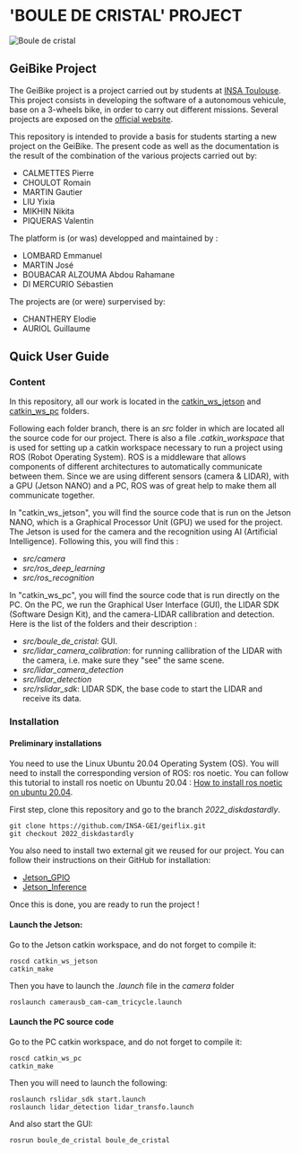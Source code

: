# 'BOULE DE CRISTAL' PROJECT

![Boule de cristal](https://github.com/INSA-GEI/geiflix/blob/2022_diskdastardly/documentation/Boule_de_cristal.jpg)

## GeiBike Project

The GeiBike project is a project carried out by students at [INSA Toulouse](http://www.insa-toulouse.fr/fr/index.html). This project consists in developing the software of a autonomous vehicule, base on a 3-wheels bike, in order to carry out different missions. Several projects are exposed on the [official website](https://sites.google.com/site/projetsecinsa/).

This repository is intended to provide a basis for students starting a new project on the GeiBike. The present code as well as the documentation is the result of the combination of the various projects carried out by:

* CALMETTES Pierre
* CHOULOT Romain
* MARTIN Gautier
* LIU Yixia
* MIKHIN Nikita
* PIQUERAS Valentin

The platform is (or was) developped and maintained by :

* LOMBARD Emmanuel
* MARTIN José
* BOUBACAR ALZOUMA Abdou Rahamane 
* DI MERCURIO Sébastien


The projects are (or were) surpervised by:

* CHANTHERY Elodie
* AURIOL Guillaume

## Quick User Guide

### Content
In this repository, all our work is located in the [catkin_ws_jetson](https://github.com/INSA-GEI/geiflix/tree/2022_diskdastardly/catkin_ws_jetson) and [catkin_ws_pc](https://github.com/INSA-GEI/geiflix/tree/2022_diskdastardly/catkin_ws_pc) folders. 

Following each folder branch, there is an *src* folder in which are located all the source code for our project. There is also a file *.catkin_workspace* that is used for setting up a catkin workspace necessary to run a project using ROS (Robot Operating System). ROS is a middleware that allows components of different architectures to automatically communicate between them. Since we are using different sensors (camera & LIDAR), with a GPU (Jetson NANO) and a PC, ROS was of great help to make them all communicate together.

In "catkin_ws_jetson", you will find the source code that is run on the Jetson NANO, which is a Graphical Processor Unit (GPU) we used for the project. The Jetson is used for the camera and the recognition using AI (Artificial Intelligence). Following this, you will find this :
* *src/camera*
* *src/ros_deep_learning*
* *src/ros_recognition*

In "catkin_ws_pc", you will find the source code that is run directly on the PC. On the PC, we run the Graphical User Interface (GUI), the LIDAR SDK (Software Design Kit), and the camera-LIDAR callibration and detection. Here is the list of the folders and their description : 
* *src/boule_de_cristal*: GUI.
* *src/lidar_camera_calibration*: for running callibration of the LIDAR with the camera, i.e. make sure they "see" the same scene.
* *src/lidar_camera_detection*
* *src/lidar_detection*
* *src/rslidar_sdk*: LIDAR SDK, the base code to start the LIDAR and receive its data.

### Installation

#### Preliminary installations 

You need to use the Linux Ubuntu 20.04 Operating System (OS). You will need to install the corresponding version of ROS: ros noetic.
You can follow this tutorial to install ros noetic on Ubuntu 20.04 : [How to install ros noetic on ubuntu 20.04](https://linoxide.com/how-to-install-ros-noetic-on-ubuntu-20-04/).

First step, clone this repository and go to the branch *2022_diskdastardly*.

    git clone https://github.com/INSA-GEI/geiflix.git 
    git checkout 2022_diskdastardly 
    
You also need to install two external git we reused for our project. You can follow their instructions on their GitHub for installation:
* [Jetson_GPIO](https://github.com/NVIDIA/jetson-gpio)
* [Jetson_Inference](https://github.com/dusty-nv/ros_deep_learning.git)

Once this is done, you are ready to run the project !

#### Launch the Jetson:

Go to the Jetson catkin workspace, and do not forget to compile it:

    roscd catkin_ws_jetson
    catkin_make
    
Then you have to launch the *.launch* file in the *camera* folder

    roslaunch camerausb_cam-cam_tricycle.launch


#### Launch the PC source code

Go to the PC catkin workspace, and do not forget to compile it:

    roscd catkin_ws_pc
    catkin_make
    
Then you will need to launch the following:

    roslaunch rslidar_sdk start.launch
    roslaunch lidar_detection lidar_transfo.launch

And also start the GUI:

    rosrun boule_de_cristal boule_de_cristal
